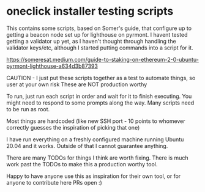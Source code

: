 # oneclick installer testing scripts

This contains some scripts, based on Somer's guide, that configure up to getting a beacon node
set up for lighthouse on pyrmont.  I havent tested getting a validator up yet, as I haven't thought
through handling the validator keys/etc, although I started putting commands into a script for it.

https://someresat.medium.com/guide-to-staking-on-ethereum-2-0-ubuntu-pyrmont-lighthouse-a634d3b87393

CAUTION - I just put these scripts together as a test to automate things, so user at your own risk
These are NOT production worthy

To run, just run each script in order and wait for it to finish executing.  You might need to respond
to some prompts along the way. Many scripts need to be run as root.

Most things are hardcoded (like new SSH port - 10 points to whomever correctly guesses the inspiration 
of picking that one)

I have run everything on a freshly configured machine running Ubuntu 20.04 and it works.  Outside
of that I cannot guarantee anything.

There are many TODOs for things I think are worth fixing.  There is much work past the TODOs to make
this a production worthy tool.

Happy to have anyone use this as inspiration for their own tool, or for anyone to contribute here
PRs open :)

